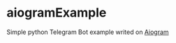 # aiogramExample

Simple python Telegram Bot example writed on <a href="https://github.com/aiogram/aiogram">Aiogram</a>
